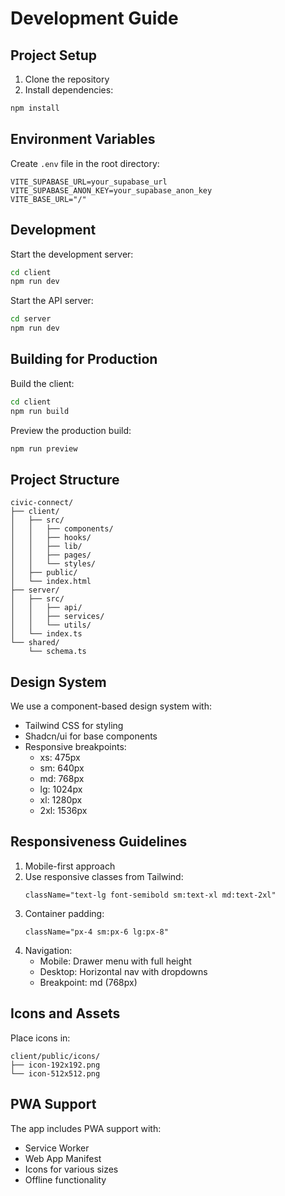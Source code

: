 # Development Guide

## Project Setup

1. Clone the repository
2. Install dependencies:
```bash
npm install
```

## Environment Variables

Create `.env` file in the root directory:
```env
VITE_SUPABASE_URL=your_supabase_url
VITE_SUPABASE_ANON_KEY=your_supabase_anon_key
VITE_BASE_URL="/"
```

## Development

Start the development server:
```bash
cd client
npm run dev
```

Start the API server:
```bash
cd server
npm run dev
```

## Building for Production

Build the client:
```bash
cd client
npm run build
```

Preview the production build:
```bash
npm run preview
```

## Project Structure

```
civic-connect/
├── client/
│   ├── src/
│   │   ├── components/
│   │   ├── hooks/
│   │   ├── lib/
│   │   ├── pages/
│   │   └── styles/
│   ├── public/
│   └── index.html
├── server/
│   ├── src/
│   │   ├── api/
│   │   ├── services/
│   │   └── utils/
│   └── index.ts
└── shared/
    └── schema.ts
```

## Design System

We use a component-based design system with:
- Tailwind CSS for styling
- Shadcn/ui for base components
- Responsive breakpoints:
  - xs: 475px
  - sm: 640px
  - md: 768px
  - lg: 1024px
  - xl: 1280px
  - 2xl: 1536px

## Responsiveness Guidelines

1. Mobile-first approach
2. Use responsive classes from Tailwind:
   ```tsx
   className="text-lg font-semibold sm:text-xl md:text-2xl"
   ```
3. Container padding:
   ```tsx
   className="px-4 sm:px-6 lg:px-8"
   ```
4. Navigation:
   - Mobile: Drawer menu with full height
   - Desktop: Horizontal nav with dropdowns
   - Breakpoint: md (768px)

## Icons and Assets

Place icons in:
```
client/public/icons/
├── icon-192x192.png
└── icon-512x512.png
```

## PWA Support

The app includes PWA support with:
- Service Worker
- Web App Manifest
- Icons for various sizes
- Offline functionality
